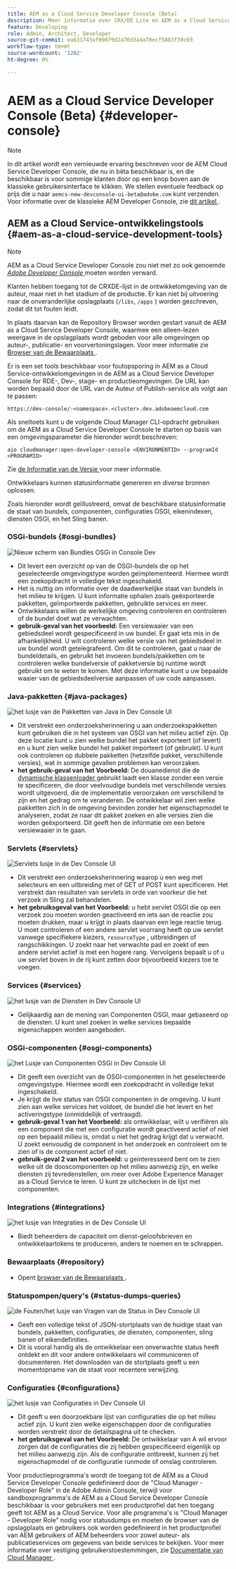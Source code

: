 ```yaml
---
title: AEM as a Cloud Service Developer Console (Beta)
description: Meer informatie over CRX/DE Lite en AEM as a Cloud Service Developer Console
feature: Developing
role: Admin, Architect, Developer
source-git-commit: ea631743af99879d2a76d3a4a78ecf5883f39c69
workflow-type: tm+mt
source-wordcount: '1202'
ht-degree: 0%

---
```



# AEM as a Cloud Service Developer Console (Beta) {#developer-console}

>[!NOTE]
>
>In dit artikel wordt een vernieuwde ervaring beschreven voor de AEM Cloud Service Developer Console, die nu in bèta beschikbaar is, en die beschikbaar is voor sommige klanten door op een knop boven aan de klassieke gebruikersinterface te klikken. We stellen eventuele feedback op prijs die u naar `aemcs-new-devconsole-ui-beta@adobe.com` kunt verzenden. Voor informatie over de klassieke AEM Developer Console, zie [ dit artikel ](/help/implementing/developing/introduction/development-guidelines.md#crxde-lite-and-developer-console).

## AEM as a Cloud Service-ontwikkelingstools {#aem-as-a-cloud-service-development-tools}

>[!NOTE]
>AEM as a Cloud Service Developer Console zou niet met zo ook genoemde [*Adobe Developer Console* ](https://developer.adobe.com/developer-console/) moeten worden verward.
>

Klanten hebben toegang tot de CRXDE-lijst in de ontwikkelomgeving van de auteur, maar niet in het stadium of de productie. Er kan niet bij uitvoering naar de onveranderlijke opslagplaats (`/libs`, `/apps` ) worden geschreven, zodat dit tot fouten leidt.

In plaats daarvan kan de Repository Browser worden gestart vanuit de AEM as a Cloud Service Developer Console, waarmee een alleen-lezen weergave in de opslagplaats wordt geboden voor alle omgevingen op auteur-, publicatie- en voorvertoningslagen. Voor meer informatie zie [ Browser van de Bewaarplaats ](/help/implementing/developing/tools/repository-browser.md).

Er is een set tools beschikbaar voor foutopsporing in AEM as a Cloud Service-ontwikkelomgevingen in de AEM as a Cloud Service Developer Console for RDE-, Dev-, stage- en productieomgevingen. De URL kan worden bepaald door de URL van de Auteur of Publish-service als volgt aan te passen:

`https://dev-console/-<namespace>.<cluster>.dev.adobeaemcloud.com`

Als sneltoets kunt u de volgende Cloud Manager CLI-opdracht gebruiken om de AEM as a Cloud Service Developer Console te starten op basis van een omgevingsparameter die hieronder wordt beschreven:

`aio cloudmanager:open-developer-console <ENVIRONMENTID> --programId <PROGRAMID>`

Zie [ de Informatie van de Versie ](/help/release-notes/home.md) voor meer informatie.

Ontwikkelaars kunnen statusinformatie genereren en diverse bronnen oplossen.

Zoals hieronder wordt geïllustreerd, omvat de beschikbare statusinformatie de staat van bundels, componenten, configuraties OSGI, eikenindexen, diensten OSGI, en het Sling banen.

### OSGi-bundels {#osgi-bundles}

![ Nieuw scherm van Bundles OSGi in Console Dev ](/help/implementing/developing/introduction/assets/osgi-bundles.png)

* Dit levert een overzicht op van de OSGI-bundels die op het geselecteerde omgevingstype worden geïmplementeerd. Hiermee wordt een zoekopdracht in volledige tekst ingeschakeld.
* Het is nuttig om informatie over de daadwerkelijke staat van bundels in het milieu te krijgen. U kunt informatie ophalen zoals geëxporteerde pakketten, geïmporteerde pakketten, gebruikte services en meer.
* Ontwikkelaars willen de werkelijke omgeving controleren en controleren of de bundel doet wat ze verwachten.
* **gebruik-geval van het voorbeeld:** Een versiewaaier van een gebiedsdeel wordt gespecificeerd in uw bundel. Er gaat iets mis in de afhankelijkheid. U wilt controleren welke versie van het gebiedsdeel in uw bundel wordt getelegrafeerd. Om dit te controleren, gaat u naar de bundeldetails, en gebruikt het invoeren bundels/pakketten om te controleren welke bundelversie of pakketversie bij runtime wordt gebruikt om te weten te komen. Met deze informatie kunt u uw bepaalde waaier van de gebiedsdeelversie aanpassen of uw code aanpassen.

### Java-pakketten {#java-packages}

![ het lusje van de Pakketten van Java in Dev Console UI ](/help/implementing/developing/introduction/assets/java-packages-dev-console-ui.png)

* Dit verstrekt een onderzoeksherinnering u aan onderzoekspakketten kunt gebruiken die in het systeem van OSGI van het milieu actief zijn. Op deze locatie kunt u zien welke bundel het pakket exporteert (of levert) en u kunt zien welke bundel het pakket importeert (of gebruikt). U kunt ook controleren op dubbele pakketten (hetzelfde pakket, verschillende versies), wat in sommige gevallen problemen kan veroorzaken.
* **het gebruik-geval van het Voorbeeld:** De douanedienst die de [ dynamische klassenloader ](https://sling.apache.org/apidocs/sling9/org/apache/sling/commons/classloader/DynamicClassLoaderManager.html) gebruikt laadt een klasse zonder een versie te specificeren, die door veelvoudige bundels met verschillende versies wordt uitgevoerd, die de implementatie veroorzaken om verschillend te zijn en het gedrag om te veranderen. De ontwikkelaar wil zien welke pakketten zich in de omgeving bevinden zonder het eigenschapmodel te analyseren, zodat ze naar dit pakket zoeken en alle versies zien die worden geëxporteerd. Dit geeft hen de informatie om een betere versiewaaier in te gaan.

### Servlets {#servlets}

![ Servlets lusje in de Dev Console UI ](/help/implementing/developing/introduction/assets/servlets-dev-console-ui.png)

* Dit verstrekt een onderzoeksherinnering waarop u een weg met selecteurs en een uitbreiding met of GET of POST kunt specificeren. Het verstrekt dan resultaten van servlets in orde van voorkeur die het verzoek in Sling zal behandelen.
* **het gebruiksgeval van het Voorbeeld:** u hebt servlet OSGI die op een verzoek zou moeten worden geactiveerd en iets aan de reactie zou moeten drukken, maar u krijgt in plaats daarvan een lege reactie terug. U moet controleren of een andere servlet voorrang heeft op uw servlet vanwege specifiekere kiezers, `resourceType` , uitbreidingen of rangschikkingen. U zoekt naar het verwachte pad en zoekt of een andere servlet actief is met een hogere rang. Vervolgens bepaalt u of u uw servlet boven in de rij kunt zetten door bijvoorbeeld kiezers toe te voegen.

### Services {#services}

![ het lusje van de Diensten in Dev Console UI ](/help/implementing/developing/introduction/assets/services-dev-console.png)

* Gelijkaardig aan de mening van Componenten OSGI, maar gebaseerd op de diensten. U kunt snel zoeken in welke services bepaalde eigenschappen worden aangeboden.

### OSGi-componenten {#osgi-components}

![ het Lusje van Componenten OSGi in Dev Console UI ](/help/implementing/developing/introduction/assets/osgi-components-dev-console.png)

* Dit geeft een overzicht van de OSGI-componenten in het geselecteerde omgevingstype. Hiermee wordt een zoekopdracht in volledige tekst ingeschakeld.
* Je krijgt de live status van OSGI componenten in de omgeving. U kunt zien aan welke services het voldoet, de bundel die het levert en het activeringstype (onmiddellijk of vertraagd).
* **gebruik-geval 1 van het Voorbeeld:** als ontwikkelaar, wilt u verifiëren als een component die met een configuratie wordt geactiveerd actief of niet op een bepaald milieu is, omdat u niet het gedrag krijgt dat u verwacht. U zoekt eenvoudig de component in het onderzoek en controleert om te zien of is de component actief of niet.
* **gebruik-geval 2 van het voorbeeld:** u geinteresseerd bent om te zien welke uit de dooscomponenten op het milieu aanwezig zijn, en welke diensten zij tevredenstellen, om meer over Adobe Experience Manager as a Cloud Service te leren. U kunt ze uitchecken in de lijst met componenten.

### Integrations {#integrations}

![ het lusje van Integraties in de Dev Console UI ](/help/implementing/developing/introduction/assets/integrations-dev-console-ui.png)

* Biedt beheerders de capaciteit om dienst-geloofsbrieven en ontwikkelaartokens te produceren, anders te noemen en te schrappen.

### Bewaarplaats {#repository}

* Opent [ browser van de Bewaarplaats ](/help/implementing/developing/tools/repository-browser.md).

### Statuspompen/query&#39;s {#status-dumps-queries}

![ de Fouten/het lusje van Vragen van de Status in Dev Console UI ](/help/implementing/developing/introduction/assets/status-dumps-queries.png)

* Geeft een volledige tekst of JSON-stortplaats van de huidige staat van bundels, pakketten, configuraties, de diensten, componenten, sling banen of eikendefinities.
* Dit is vooral handig als de ontwikkelaar een onverwachte status heeft ontdekt en dit voor andere ontwikkelaars wil communiceren of documenteren. Het downloaden van de stortplaats geeft u een momentopname van de staat voor recentere verwijzing.

### Configuraties {#configurations}

![ het lusje van Configuraties in Dev Console UI ](/help/implementing/developing/introduction/assets/configurations-dev-console.png)

* Dit geeft u een doorzoekbare lijst van configuraties die op het milieu actief zijn. U kunt zien welke eigenschappen door de configuraties worden verstrekt door de detailspagina uit te checken.
* **het gebruiksgeval van het Voorbeeld:** De ontwikkelaar van A wil ervoor zorgen dat de configuraties die zij hebben gespecificeerd eigenlijk op het milieu aanwezig zijn. Als de configuratie ontbreekt, kunnen zij het eigenschapmodel of de configuratie runmode of omslag controleren.

Voor productieprogramma&#39;s wordt de toegang tot de AEM as a Cloud Service Developer Console gedefinieerd door de &quot;Cloud Manager - Developer Role&quot; in de Adobe Admin Console, terwijl voor sandboxprogramma&#39;s de AEM as a Cloud Service Developer Console beschikbaar is voor gebruikers met een productprofiel dat hen toegang geeft tot AEM as a Cloud Service. Voor alle programma&#39;s is &quot;Cloud Manager - Developer Role&quot; nodig voor statusdumps en moeten de browser van de opslagplaats en gebruikers ook worden gedefinieerd in het productprofiel van AEM gebruikers of AEM beheerders voor zowel auteur- als publicatieservices om gegevens van beide services te bekijken. Voor meer informatie over vestiging gebruikerstoestemmingen, zie [ Documentatie van Cloud Manager ](https://experienceleague.adobe.com/docs/experience-manager-cloud-manager/using/requirements/setting-up-users-and-roles.html).
